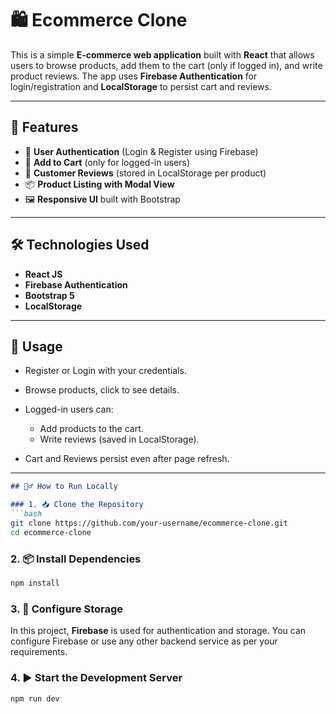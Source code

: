 
# 🛍️ Ecommerce Clone

This is a simple **E-commerce web application** built with **React** that allows users to browse products, add them to the cart (only if logged in), and write product reviews. The app uses **Firebase Authentication** for login/registration and **LocalStorage** to persist cart and reviews.

---

## 🚀 Features

* 🔐 **User Authentication** (Login & Register using Firebase)
* 🛒 **Add to Cart** (only for logged-in users)
* 💬 **Customer Reviews** (stored in LocalStorage per product)
* 📦 **Product Listing with Modal View**
* 🖼️ **Responsive UI** built with Bootstrap

---

## 🛠️ Technologies Used

* **React JS**
* **Firebase Authentication**
* **Bootstrap 5**
* **LocalStorage**

---

## 🧪 Usage

* Register or Login with your credentials.
* Browse products, click to see details.
* Logged-in users can:

  * Add products to the cart.
  * Write reviews (saved in LocalStorage).
* Cart and Reviews persist even after page refresh.

---
````markdown
## 🏃‍♂️ How to Run Locally

### 1. 📥 Clone the Repository
```bash
git clone https://github.com/your-username/ecommerce-clone.git
cd ecommerce-clone
````

### 2. 📦 Install Dependencies

```bash
npm install
```

### 3. 🔑 Configure Storage

In this project, **Firebase** is used for authentication and storage.
You can configure Firebase or use any other backend service as per your requirements.

### 4. ▶️ Start the Development Server

```bash
npm run dev
```
